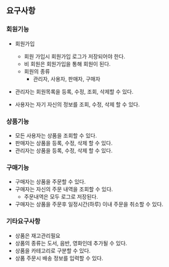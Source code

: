 ## 요구사항

### 회원기능
* 회원가입
  * 회원 가입시 회원가입 로그가 저장되어야 한다.
  * 비 회원은 회원가입을 통해 회원이 된다.
  * 회원의 종류
    * 관리자, 사용자, 판매자, 구매자
     
* 관리자는 회원목록을 등록, 수정, 조회, 삭제할 수 있다.
* 사용자는 자기 자신의 정보를 조회, 수정, 삭제 할 수 있다. 

### 상품기능
* 모든 사용자는 상품을 조회할 수 있다.
* 판매자는 상품을 등록, 수정, 삭제 할 수 있다.
* 관리자는 상품을 등록, 수정, 삭제 할 수 있다.

### 구매기능
* 구매자는 상품을 주문할 수 있다.
* 구매자는 자신의 주문 내역을 조회할 수 있다.
  * 주문내역은 모두 로그로 저장된다.
* 구매자는 상품을 주문후 일정시간(하루) 이내 주문을 취소할 수 있다.

### 기타요구사항
* 상품은 재고관리필요
* 상품의 종류는 도서, 음반, 영화인데 추가될 수 있다.
* 상품을 카테고리로 구분할 수 있다.
* 상품 주문시 배송 정보를 입력할 수 있다.
